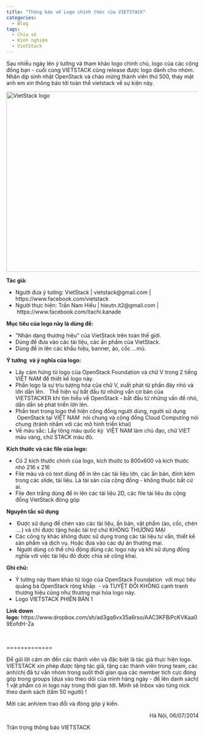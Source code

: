 ```yaml
---
title: "Thông báo về Logo chính thức của VIETSTACK"
categories: 
  - Blog
tags: 
  - Chia sẻ
  - Kinh nghiệm
  - VietStack
---
```

Sau nhiều ngày lên ý tưởng và tham khảo logo chính chủ, logo của các cộng đồng bạn - cuối cùng VIETSTACK cũng release được logo dành cho nhóm. Nhân dịp sinh nhật OpenStack và chào mừng thành viên thứ 500, thay mặt anh em xin thông báo tới toàn thể vietstack về sự kiện này.

<a href="https://vietstack.files.wordpress.com/2014/07/logo-vietstack-800x600.png"><img class="aligncenter size-full wp-image-290" src="http://vietstack.files.wordpress.com/2014/07/logo-vietstack-800x600.png" alt="VietStack logo" width="630" height="472" /></a><!--more-->

<strong>Tác giả:</strong>
<ul>
	<li>Người đưa ý tưởng: VietStack | vietstack@gmail.com | https://www.facebook.com/vietstack</li>
	<li>Người thực hiện: Trần Nam Hiếu | hieutn.it2@gmail.com | https://www.facebook.com/itachi.kanade</li>
</ul>
<strong>Mục tiêu của logo này là dùng để:</strong>
<ul>
	<li>"Nhận dạng thương hiệu" của VietStack trên toàn thế giới.</li>
	<li>Dùng để đưa vào các tài liệu, các ấn phẩm của VietStack.</li>
	<li>Dùng để in lên các khẩu hiệu, banner, áo, cốc ...mũ.</li>
</ul>
<strong>Ý tưởng  và ý nghĩa của logo:</strong>
<ul>
	<li>Lây cảm hứng từ logo của OpenStack Foundation và chữ V trong 2 tiếng VIỆT NAM để thiết kế logo này.</li>
	<li>Phần logo là sự trìu tượng hóa của chữ V, xuất phát từ phần đáy nhỏ và lớn dần lên.   Thể hiện sự bắt đầu từ những vấn cơ bản của VIETSTACKER khi tìm hiểu về OpenStack - bắt đầu từ những vấn đề nhỏ, dần dần sẽ phát triển lớn lên.</li>
	<li>Phần text trong logo thể hiện cộng đồng người dùng, người sử dụng  OpenStack tại VIỆT NAM  nói chung và cộng đồng Cloud Computing nói chung (tránh nhầm với các mô hình triển khai)</li>
	<li>Về màu sắc: Lấy tông màu quốc kỳ  VIỆT NAM làm chủ đạo, chữ VIET màu vàng, chữ STACK màu đỏ.</li>
</ul>
<strong>Kích thước và các file của logo: </strong>
<ul>
	<li>Có 2 kích thước chính của logo, kích thước to 800x600 và kích thước nhỏ 216 x 216</li>
	<li>File màu và có text dùng để in lên các tài liệu lớn, các ấn bản, đính kèm trong các slide, tài liệu. Là tài sản của cộng đồng - không thuộc bất cứ ai.</li>
	<li>File đen trắng dùng để in lên các tài liệu 2D, các file tài liệu do cộng đồng VietStack đóng góp</li>
</ul>
<strong>Nguyên tắc sử dụng</strong>
<ul>
	<li> Được sử dụng để chèn vào các tài liệu, ấn bản, vật phẩm (áo, cốc, chén ....) và chỉ được tặng hoặc tài trợ chứ KHÔNG THƯƠNG MẠI</li>
	<li>Các công ty khác không được sử dụng trong các tài liệu tư vấn, thiết kế sản phẩm và dịch vụ. Hoặc đưa vào các dự án thương mại.</li>
	<li> Người dùng có thể chủ động dùng các logo này và khi sử dụng đồng nghĩa với việc tài liệu đó được chia sẻ công khai.</li>
</ul>
<strong>Ghi chú: </strong>
<ul>
	<li>Ý tường này tham khảo từ logo của OpenStack Foundation  với mục tiêu quảng bá OpenStack rộng khắp  - và TUYỆT ĐỐI KHÔNG cạnh tranh thương hiệu cũng như thương mại hóa logo này.</li>
	<li>Logo VIETSTACK PHIÊN BẢN 1</li>
</ul>
<strong>Link down logo:</strong> https://www.dropbox.com/sh/ad3gq6vx35a6rso/AAC3KFBiPcKVKaa09EofdH-Za

&nbsp;

=============

Để gửi lời cám ơn đến các thành viên và đặc biệt là tác giả thực hiện logo. VIETSTACK xin phép được tặng tác giả, tặng các thành viên trong team, các anh/chị đã tư vấn nhóm trong suốt thời gian qua các member tích cực đóng góp trong groups (dựa vào theo dõi của mình hàng ngày - để lên danh sách) 1 vật phẩm có in logo này trong thời gian tới. Mình sẽ Inbox vào từng nick theo danh sách (tầm 50 người) !

Mời các anh/em trao đổi và đóng góp ý kiến.
<p style="text-align:right;">Hà Nội, 06/07/2014</p>
Trân trọng thông báo
VIETSTACK
